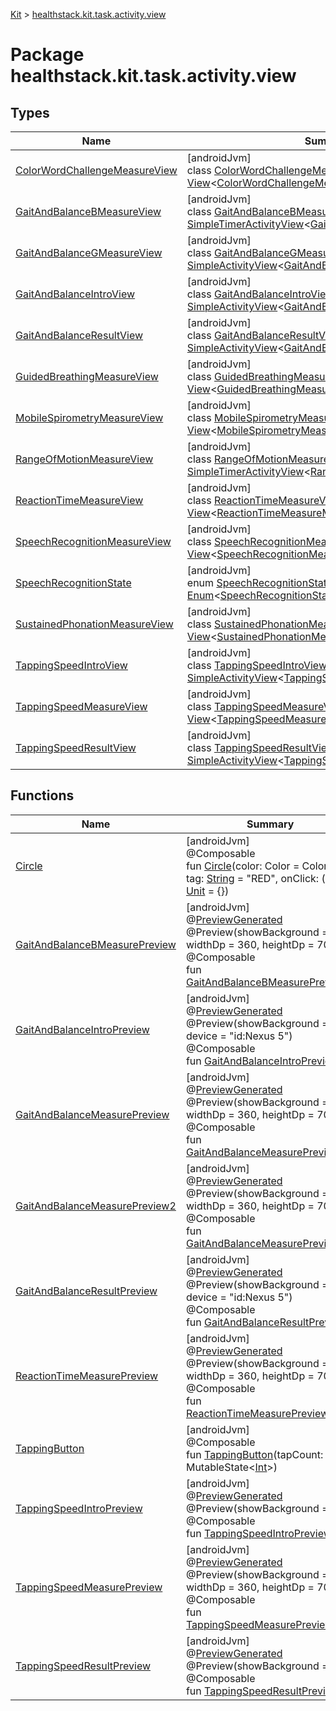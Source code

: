 
[Kit](../../kit.html) > [healthstack.kit.task.activity.view](index.html)



# Package healthstack.kit.task.activity.view



## Types


| Name | Summary |
|---|---|
| [ColorWordChallengeMeasureView](-color-word-challenge-measure-view/index.html) | [androidJvm]<br>class [ColorWordChallengeMeasureView](-color-word-challenge-measure-view/index.html) : [View](../healthstack.kit.task.base/-view/index.html)&lt;[ColorWordChallengeMeasureModel](../healthstack.kit.task.activity.model/-color-word-challenge-measure-model/index.html)&gt; |
| [GaitAndBalanceBMeasureView](-gait-and-balance-b-measure-view/index.html) | [androidJvm]<br>class [GaitAndBalanceBMeasureView](-gait-and-balance-b-measure-view/index.html) : [SimpleTimerActivityView](../healthstack.kit.task.activity.view.common/-simple-timer-activity-view/index.html)&lt;[GaitAndBalanceBMeasureModel](../healthstack.kit.task.activity.model/-gait-and-balance-b-measure-model/index.html)&gt; |
| [GaitAndBalanceGMeasureView](-gait-and-balance-g-measure-view/index.html) | [androidJvm]<br>class [GaitAndBalanceGMeasureView](-gait-and-balance-g-measure-view/index.html) : [SimpleActivityView](../healthstack.kit.task.activity.view.common/-simple-activity-view/index.html)&lt;[GaitAndBalanceGMeasureModel](../healthstack.kit.task.activity.model/-gait-and-balance-g-measure-model/index.html)&gt; |
| [GaitAndBalanceIntroView](-gait-and-balance-intro-view/index.html) | [androidJvm]<br>class [GaitAndBalanceIntroView](-gait-and-balance-intro-view/index.html) : [SimpleActivityView](../healthstack.kit.task.activity.view.common/-simple-activity-view/index.html)&lt;[GaitAndBalanceIntroModel](../healthstack.kit.task.activity.model/-gait-and-balance-intro-model/index.html)&gt; |
| [GaitAndBalanceResultView](-gait-and-balance-result-view/index.html) | [androidJvm]<br>class [GaitAndBalanceResultView](-gait-and-balance-result-view/index.html) : [SimpleActivityView](../healthstack.kit.task.activity.view.common/-simple-activity-view/index.html)&lt;[GaitAndBalanceResultModel](../healthstack.kit.task.activity.model/-gait-and-balance-result-model/index.html)&gt; |
| [GuidedBreathingMeasureView](-guided-breathing-measure-view/index.html) | [androidJvm]<br>class [GuidedBreathingMeasureView](-guided-breathing-measure-view/index.html) : [View](../healthstack.kit.task.base/-view/index.html)&lt;[GuidedBreathingMeasureModel](../healthstack.kit.task.activity.model/-guided-breathing-measure-model/index.html)&gt; |
| [MobileSpirometryMeasureView](-mobile-spirometry-measure-view/index.html) | [androidJvm]<br>class [MobileSpirometryMeasureView](-mobile-spirometry-measure-view/index.html) : [View](../healthstack.kit.task.base/-view/index.html)&lt;[MobileSpirometryMeasureModel](../healthstack.kit.task.activity.model/-mobile-spirometry-measure-model/index.html)&gt; |
| [RangeOfMotionMeasureView](-range-of-motion-measure-view/index.html) | [androidJvm]<br>class [RangeOfMotionMeasureView](-range-of-motion-measure-view/index.html) : [SimpleTimerActivityView](../healthstack.kit.task.activity.view.common/-simple-timer-activity-view/index.html)&lt;[RangeOfMotionMeasureModel](../healthstack.kit.task.activity.model/-range-of-motion-measure-model/index.html)&gt; |
| [ReactionTimeMeasureView](-reaction-time-measure-view/index.html) | [androidJvm]<br>class [ReactionTimeMeasureView](-reaction-time-measure-view/index.html) : [View](../healthstack.kit.task.base/-view/index.html)&lt;[ReactionTimeMeasureModel](../healthstack.kit.task.activity.model/-reaction-time-measure-model/index.html)&gt; |
| [SpeechRecognitionMeasureView](-speech-recognition-measure-view/index.html) | [androidJvm]<br>class [SpeechRecognitionMeasureView](-speech-recognition-measure-view/index.html) : [View](../healthstack.kit.task.base/-view/index.html)&lt;[SpeechRecognitionMeasureModel](../healthstack.kit.task.activity.model/-speech-recognition-measure-model/index.html)&gt; |
| [SpeechRecognitionState](-speech-recognition-state/index.html) | [androidJvm]<br>enum [SpeechRecognitionState](-speech-recognition-state/index.html) : [Enum](https://kotlinlang.org/api/latest/jvm/stdlib/kotlin/-enum/index.html)&lt;[SpeechRecognitionState](-speech-recognition-state/index.html)&gt; |
| [SustainedPhonationMeasureView](-sustained-phonation-measure-view/index.html) | [androidJvm]<br>class [SustainedPhonationMeasureView](-sustained-phonation-measure-view/index.html) : [View](../healthstack.kit.task.base/-view/index.html)&lt;[SustainedPhonationMeasureModel](../healthstack.kit.task.activity.model/-sustained-phonation-measure-model/index.html)&gt; |
| [TappingSpeedIntroView](-tapping-speed-intro-view/index.html) | [androidJvm]<br>class [TappingSpeedIntroView](-tapping-speed-intro-view/index.html) : [SimpleActivityView](../healthstack.kit.task.activity.view.common/-simple-activity-view/index.html)&lt;[TappingSpeedIntroModel](../healthstack.kit.task.activity.model/-tapping-speed-intro-model/index.html)&gt; |
| [TappingSpeedMeasureView](-tapping-speed-measure-view/index.html) | [androidJvm]<br>class [TappingSpeedMeasureView](-tapping-speed-measure-view/index.html) : [View](../healthstack.kit.task.base/-view/index.html)&lt;[TappingSpeedMeasureModel](../healthstack.kit.task.activity.model/-tapping-speed-measure-model/index.html)&gt; |
| [TappingSpeedResultView](-tapping-speed-result-view/index.html) | [androidJvm]<br>class [TappingSpeedResultView](-tapping-speed-result-view/index.html) : [SimpleActivityView](../healthstack.kit.task.activity.view.common/-simple-activity-view/index.html)&lt;[TappingSpeedResultModel](../healthstack.kit.task.activity.model/-tapping-speed-result-model/index.html)&gt; |


## Functions


| Name | Summary |
|---|---|
| [Circle](-circle.html) | [androidJvm]<br>@Composable<br>fun [Circle](-circle.html)(color: Color = Color.Red, tag: [String](https://kotlinlang.org/api/latest/jvm/stdlib/kotlin/-string/index.html) = &quot;RED&quot;, onClick: () -&gt; [Unit](https://kotlinlang.org/api/latest/jvm/stdlib/kotlin/-unit/index.html) = {}) |
| [GaitAndBalanceBMeasurePreview](-gait-and-balance-b-measure-preview.html) | [androidJvm]<br>@[PreviewGenerated](../healthstack.kit.annotation/-preview-generated/index.html)<br>@Preview(showBackground = true, widthDp = 360, heightDp = 700)<br>@Composable<br>fun [GaitAndBalanceBMeasurePreview](-gait-and-balance-b-measure-preview.html)() |
| [GaitAndBalanceIntroPreview](-gait-and-balance-intro-preview.html) | [androidJvm]<br>@[PreviewGenerated](../healthstack.kit.annotation/-preview-generated/index.html)<br>@Preview(showBackground = true, device = &quot;id:Nexus 5&quot;)<br>@Composable<br>fun [GaitAndBalanceIntroPreview](-gait-and-balance-intro-preview.html)() |
| [GaitAndBalanceMeasurePreview](-gait-and-balance-measure-preview.html) | [androidJvm]<br>@[PreviewGenerated](../healthstack.kit.annotation/-preview-generated/index.html)<br>@Preview(showBackground = true, widthDp = 360, heightDp = 700)<br>@Composable<br>fun [GaitAndBalanceMeasurePreview](-gait-and-balance-measure-preview.html)() |
| [GaitAndBalanceMeasurePreview2](-gait-and-balance-measure-preview2.html) | [androidJvm]<br>@[PreviewGenerated](../healthstack.kit.annotation/-preview-generated/index.html)<br>@Preview(showBackground = true, widthDp = 360, heightDp = 700)<br>@Composable<br>fun [GaitAndBalanceMeasurePreview2](-gait-and-balance-measure-preview2.html)() |
| [GaitAndBalanceResultPreview](-gait-and-balance-result-preview.html) | [androidJvm]<br>@[PreviewGenerated](../healthstack.kit.annotation/-preview-generated/index.html)<br>@Preview(showBackground = true, device = &quot;id:Nexus 5&quot;)<br>@Composable<br>fun [GaitAndBalanceResultPreview](-gait-and-balance-result-preview.html)() |
| [ReactionTimeMeasurePreview](-reaction-time-measure-preview.html) | [androidJvm]<br>@[PreviewGenerated](../healthstack.kit.annotation/-preview-generated/index.html)<br>@Preview(showBackground = true, widthDp = 360, heightDp = 700)<br>@Composable<br>fun [ReactionTimeMeasurePreview](-reaction-time-measure-preview.html)() |
| [TappingButton](-tapping-button.html) | [androidJvm]<br>@Composable<br>fun [TappingButton](-tapping-button.html)(tapCount: MutableState&lt;[Int](https://kotlinlang.org/api/latest/jvm/stdlib/kotlin/-int/index.html)&gt;) |
| [TappingSpeedIntroPreview](-tapping-speed-intro-preview.html) | [androidJvm]<br>@[PreviewGenerated](../healthstack.kit.annotation/-preview-generated/index.html)<br>@Preview(showBackground = true)<br>@Composable<br>fun [TappingSpeedIntroPreview](-tapping-speed-intro-preview.html)() |
| [TappingSpeedMeasurePreview](-tapping-speed-measure-preview.html) | [androidJvm]<br>@[PreviewGenerated](../healthstack.kit.annotation/-preview-generated/index.html)<br>@Preview(showBackground = true, widthDp = 360, heightDp = 700)<br>@Composable<br>fun [TappingSpeedMeasurePreview](-tapping-speed-measure-preview.html)() |
| [TappingSpeedResultPreview](-tapping-speed-result-preview.html) | [androidJvm]<br>@[PreviewGenerated](../healthstack.kit.annotation/-preview-generated/index.html)<br>@Preview(showBackground = true)<br>@Composable<br>fun [TappingSpeedResultPreview](-tapping-speed-result-preview.html)() |

